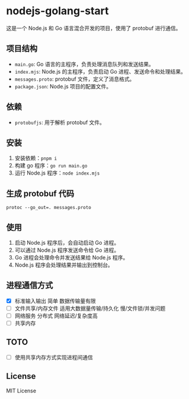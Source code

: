 # nodejs-golang-start

这是一个 Node.js 和 Go 语言混合开发的项目，使用了 protobuf 进行通信。

## 项目结构

- `main.go`: Go 语言的主程序，负责处理消息队列和发送结果。
- `index.mjs`: Node.js 的主程序，负责启动 Go 进程、发送命令和处理结果。
- `messages.proto`: protobuf 文件，定义了消息格式。
- `package.json`: Node.js 项目的配置文件。

## 依赖

- `protobufjs`: 用于解析 protobuf 文件。

## 安装

1. 安装依赖：`pnpm i`
2. 构建 go 程序：`go run main.go`
3. 运行 Node.js 程序：`node index.mjs`

## 生成 protobuf 代码

```
protoc --go_out=. messages.proto
```

## 使用

1. 启动 Node.js 程序后，会自动启动 Go 进程。
2. 可以通过 Node.js 程序发送命令给 Go 进程。
3. Go 进程会处理命令并发送结果给 Node.js 程序。
4. Node.js 程序会处理结果并输出到控制台。

## 进程通信方式

- [x] 标准输入输出 简单 数据传输量有限
- [ ] 文件共享/内存文件 适用大数据量传输/持久化 慢/文件锁/并发问题
- [ ] 网络服务 分布式 网络延迟/复杂度高
- [ ] 共享内存

## TOTO

- [ ] 使用共享内存方式实现进程间通信

## License

MIT License
